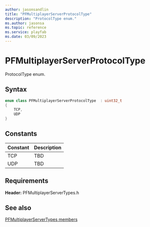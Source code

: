 ```yaml
---
author: jasonsandlin
title: "PFMultiplayerServerProtocolType"
description: "ProtocolType enum."
ms.author: jasonsa
ms.topic: reference
ms.service: playfab
ms.date: 03/09/2023
---
```


# PFMultiplayerServerProtocolType  

ProtocolType enum.    

## Syntax  
  
```cpp
enum class PFMultiplayerServerProtocolType  : uint32_t  
{  
    TCP,  
    UDP  
}  
```  
  
## Constants  
  
| Constant | Description |
| --- | --- |
| TCP | TBD   |  
| UDP | TBD   |  
  
  
## Requirements  
  
**Header:** PFMultiplayerServerTypes.h
  
## See also  
[PFMultiplayerServerTypes members](../pfmultiplayerservertypes_members.md)  

  
  
